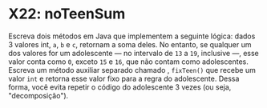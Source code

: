 # X22: noTeenSum

Escreva dois métodos em Java que implementem a seguinte lógica: dados 3 valores int, `a`, `b` e `c`, retornam a soma deles. No entanto, se qualquer um dos valores for um adolescente — no intervalo de `13` a `19`, inclusive —, esse valor conta como `0`, exceto `15` e `16`, que não contam como adolescentes. Escreva um método auxiliar separado chamado , `fixTeen()` que recebe um valor `int` e retorna esse valor fixo para a regra do adolescente. Dessa forma, você evita repetir o código do adolescente 3 vezes (ou seja, "decomposição").
